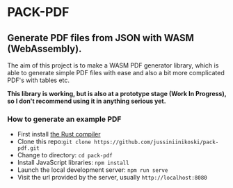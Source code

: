 # PACK-PDF
## Generate PDF files from JSON with WASM (WebAssembly).

The aim of this project is to make a WASM PDF generator library, which is able to generate simple PDF files with ease and also a bit more complicated PDF's with tables etc.

**This library is working, but is also at a prototype stage (Work In Progress), so I don't recommend using it in anything serious yet.**

### How to generate an example PDF

* First install [the Rust compiler](https://www.rust-lang.org)
* Clone this repo:```git clone https://github.com/jussiniinikoski/pack-pdf.git```
* Change to directory: ```cd pack-pdf```
* Install JavaScript libraries: ```npm install```
* Launch the local development server: ```npm run serve```
* Visit the url provided by the server, usually ```http://localhost:8080```

